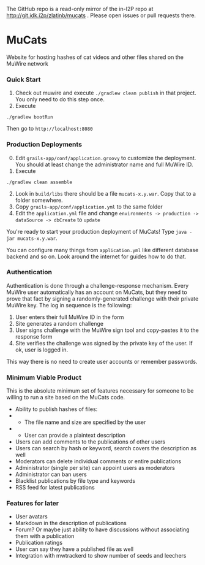 The GitHub repo is a read-only mirror of the in-I2P repo at http://git.idk.i2p/zlatinb/mucats .  Please open issues or pull requests there.

# MuCats

Website for hosting hashes of cat videos and other files shared on the MuWire network

### Quick Start

1. Check out muwire and execute `./gradlew clean publish` in that project.  You only need to do this step once.
2. Execute
```
./gradlew bootRun
```
Then go to `http://localhost:8080`

### Production Deployments

0. Edit `grails-app/conf/application.groovy` to customize the deployment.  You should at least change the administrator name and full MuWire ID.
1. Execute
```
./gradlew clean assemble
```
2. Look in `build/libs` there should be a file `mucats-x.y.war`.  Copy that to a folder somewhere.
3. Copy `grails-app/conf/application.yml` to the same folder
4. Edit the `application.yml` file and change `environments -> production -> dataSource -> dbCreate` to `update`

You're ready to start your production deployment of MuCats!  Type `java -jar mucats-x.y.war`.

You can configure many things from `application.yml` like different database backend and so on.  Look around the internet for guides how to do that.

### Authentication

Authentication is done through a challenge-response mechanism.  Every MuWire user automatically has an account on MuCats, but they need to prove that fact by signing a randomly-generated challenge with their private MuWire key.  The log in sequence is the following:

1. User enters their full MuWire ID in the form
2. Site generates a random challenge
3. User signs challenge with the MuWire sign tool and copy-pastes it to the response form
4. Site verifies the challenge was signed by the private key of the user.  If ok, user is logged in.

This way there is no need to create user accounts or remember passwords.

### Minimum Viable Product

This is the absolute minimum set of features necessary for someone to be willing to run a site based on the MuCats code.

* Ability to publish hashes of files:
* * The file name and size are specified by the user
* * User can provide a plaintext description
* Users can add comments to the publications of other users
* Users can search by hash or keyword, search covers the description as well
* Moderators can delete individual comments or entire publications
* Administrator (single per site) can appoint users as moderators
* Administrator can ban users
* Blacklist publications by file type and keywords
* RSS feed for latest publications

### Features for later
* User avatars
* Markdown in the description of publications
* Forum?  Or maybe just ability to have discussions without associating them with a publication
* Publication ratings
* User can say they have a published file as well
* Integration with mwtrackerd to show number of seeds and leechers

